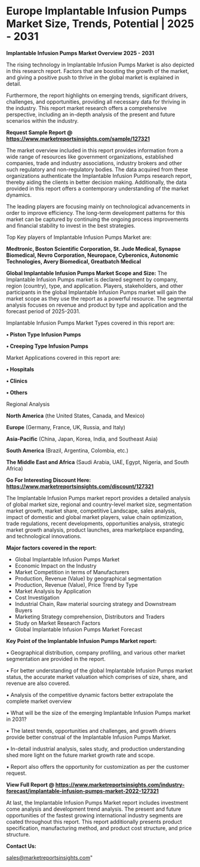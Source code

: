  # Europe Implantable Infusion Pumps Market Size, Trends, Potential | 2025 - 2031

<Strong> Implantable Infusion Pumps Market Overview 2025 - 2031</strong>

The rising technology in Implantable Infusion Pumps Market is also depicted in this research report. Factors that are boosting the growth of the market, and giving a positive push to thrive in the global market is explained in detail.

Furthermore, the report highlights on emerging trends, significant drivers, challenges, and opportunities, providing all necessary data for thriving in the industry. This report market research offers a comprehensive perspective, including an in-depth analysis of the present and future scenarios within the industry.

<strong>Request Sample Report @ <a href=https://www.marketreportsinsights.com/sample/127321>https://www.marketreportsinsights.com/sample/127321</a></strong>

The market overview included in this report provides information from a wide range of resources like government organizations, established companies, trade and industry associations, industry brokers and other such regulatory and non-regulatory bodies. The data acquired from these organizations authenticate the Implantable Infusion Pumps research report, thereby aiding the clients in better decision making. Additionally, the data provided in this report offers a contemporary understanding of the market dynamics.

The leading players are focusing mainly on technological advancements in order to improve efficiency. The long-term development patterns for this market can be captured by continuing the ongoing process improvements and financial stability to invest in the best strategies.

Top Key players of Implantable Infusion Pumps Market are:

<strong>Medtronic, Boston Scientific Corporation, St. Jude Medical, Synapse Biomedical, Nevro Corporation, Neuropace, Cyberonics, Autonomic Technologies, Avery Biomedical, Greatbatch Medical</strong>

<strong><b>Global Implantable Infusion Pumps Market Scope and Size:</b></strong>
The Implantable Infusion Pumps market is declared segment by company, region (country), type, and application. Players, stakeholders, and other participants in the global Implantable Infusion Pumps market will gain the market scope as they use the report as a powerful resource. The segmental analysis focuses on revenue and product by type and application and the forecast period of 2025-2031.

Implantable Infusion Pumps Market Types covered in this report are:

<strong>• Piston Type Infusion Pumps

• Creeping Type Infusion Pumps</strong>

Market Applications covered in this report are:

<strong>• Hospitals

• Clinics

• Others</strong> 

Regional Analysis

<strong>North America</strong> (the United States, Canada, and Mexico)

<strong>Europe</strong> (Germany, France, UK, Russia, and Italy)

<strong>Asia-Pacific</strong> (China, Japan, Korea, India, and Southeast Asia)

<strong>South America</strong> (Brazil, Argentina, Colombia, etc.)

<strong>The Middle East and Africa</strong> (Saudi Arabia, UAE, Egypt, Nigeria, and South Africa)

<strong>Go For Interesting Discount Here: <a href=https://www.marketreportsinsights.com/discount/127321>https://www.marketreportsinsights.com/discount/127321</a></strong>

The Implantable Infusion Pumps market report provides a detailed analysis of global market size, regional and country-level market size, segmentation market growth, market share, competitive Landscape, sales analysis, impact of domestic and global market players, value chain optimization, trade regulations, recent developments, opportunities analysis, strategic market growth analysis, product launches, area marketplace expanding, and technological innovations.

<strong><b>Major factors covered in the report:</b></strong>
<ul>
  <li>Global Implantable Infusion Pumps Market </li>
  <li>Economic Impact on the Industry</li>
  <li>Market Competition in terms of Manufacturers</li>
  <li>Production, Revenue (Value) by geographical segmentation</li>
  <li>Production, Revenue (Value), Price Trend by Type</li>
  <li>Market Analysis by Application</li>
  <li>Cost Investigation</li>
  <li>Industrial Chain, Raw material sourcing strategy and Downstream Buyers</li>
  <li>Marketing Strategy comprehension, Distributors and Traders</li>
  <li>Study on Market Research Factors</li>
  <li>Global Implantable Infusion Pumps Market Forecast</li>
</ul>

<strong><b>Key Point of the Implantable Infusion Pumps Market report:</b></strong>

• Geographical distribution, company profiling, and various other market segmentation are provided in the report.

• For better understanding of the global Implantable Infusion Pumps market status, the accurate market valuation which comprises of size, share, and revenue are also covered.

• Analysis of the competitive dynamic factors better extrapolate the complete market overview

• What will be the size of the emerging Implantable Infusion Pumps market in 2031?

• The latest trends, opportunities and challenges, and growth drivers provide better construal of the Implantable Infusion Pumps Market.

• In-detail industrial analysis, sales study, and production understanding shed more light on the future market growth rate and scope.

• Report also offers the opportunity for customization as per the customer request.

<strong><b>View Full Report @ <a href=https://www.marketreportsinsights.com/industry-forecast/implantable-infusion-pumps-market-2022-127321>https://www.marketreportsinsights.com/industry-forecast/implantable-infusion-pumps-market-2022-127321</a></b></strong>


At last, the Implantable Infusion Pumps Market report includes investment come analysis and development trend analysis. The present and future opportunities of the fastest growing international industry segments are coated throughout this report. This report additionally presents product specification, manufacturing method, and product cost structure, and price structure.

<strong>Contact Us:</strong>

sales@marketreportsinsights.com"
